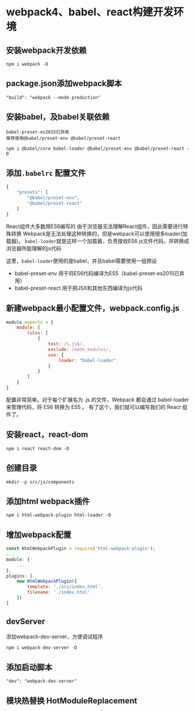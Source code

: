 # webpack4、babel、react构建开发环境


## 安装webpack开发依赖
```
npm i webpack -D
```

## package.json添加webpack脚本
```
"build": "webpack --mode production"
```

## 安装babel，及babel关联依赖

    babel-preset-es2015已弃用
    推荐使用@babel/preset-env @babel/preset-react

```
npm i @babel/core babel-loader @babel/preset-env @babel/preset-react -D
```

## 添加`.babelrc` 配置文件
```javascript
{
    "presets": [
        "@babel/preset-env",
        "@babel/preset-react"
    ]
}
```

React组件大多数用ES6编写的
由于浏览器无法理解React组件，因此需要进行特殊转换
Webpack是无法处理这种转换的，但是webpack可以使用很多loader(加载器)，
`babel-loader`就是这样一个加载器，负责接收ES6 js文件代码，并转换成浏览器所能理解的js代码

这里，`babel-loader`使用的是babel，并且babel需要使用一组预设
- babel-preset-env 用于将ES6代码编译为ES5（babel-preset-es2015已弃用）
- babel-preset-react 用于把JSX和其他东西编译为js代码


## 新建webpack最小配置文件，webpack.config.js
```javascript
module.exports = {
    module: {
        rules: [
            {
                test: /\.js$/,
                exclude: /node_modules/,
                use: {
                    loader: "babel-loader"
                }
            }
        ]
    }
}
```

配置非常简单。对于每个扩展名为 .js 的文件，Webpack 都会通过 babel-loader 来管理代码，将 ES6 转换为 ES5 。
有了这个，我们就可以编写我们的 React 组件了。

## 安装react，react-dom
```
npm i react react-dom -D
```

## 创建目录
```
mkdir -p src/js/components
```


## 添加html webpack插件
```
npm i html-webpack-plugin html-loader -D
```

## 增加webpack配置
```javascript
const HtmlWebpackPlugin = require('html-webpack-plugin');
...
module: {
    ...
},
plugins: [
    new HtmlWebpackPlugin({
        template: './src/index.html',
        filename: './index.html'
    })
]
```

## devServer
添加webpack-dev-server，方便调试程序
```javascript
npm i webpack-dev-server -D
```
## 添加启动脚本
```
"dev": "webpack-dev-server"
```

## 模块热替换 HotModuleReplacement
